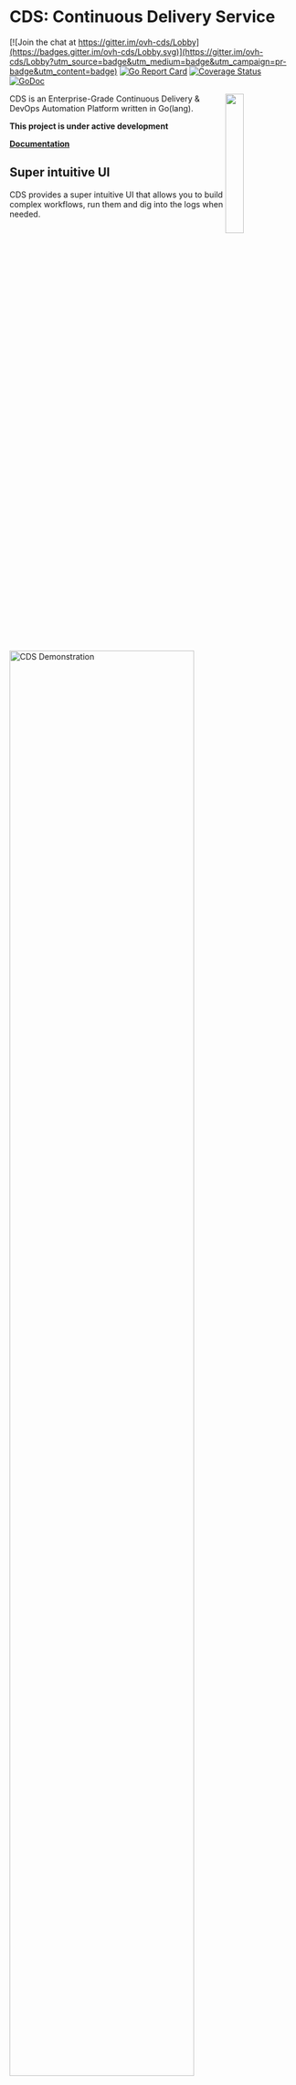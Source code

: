 # CDS: Continuous Delivery Service

[![Join the chat at https://gitter.im/ovh-cds/Lobby](https://badges.gitter.im/ovh-cds/Lobby.svg)](https://gitter.im/ovh-cds/Lobby?utm_source=badge&utm_medium=badge&utm_campaign=pr-badge&utm_content=badge)
[![Go Report Card](https://goreportcard.com/badge/github.com/ovh/cds)](https://goreportcard.com/report/github.com/ovh/cds)
[![Coverage Status](https://coveralls.io/repos/github/ovh/cds/badge.svg?branch=master)](https://coveralls.io/github/ovh/cds?branch=master)
[![GoDoc](https://godoc.org/github.com/ovh/cds/sdk/cdsclient?status.svg)](https://godoc.org/github.com/ovh/cds/sdk/cdsclient)

<img align="right" src="https://raw.githubusercontent.com/ovh/cds/master/logo-background.png" width="25%">

CDS is an Enterprise-Grade Continuous Delivery & DevOps Automation Platform written in Go(lang).

**This project is under active development**

**[Documentation](https://ovh.github.io/cds/)**


## Super intuitive UI
CDS provides a super intuitive UI that allows you to build complex workflows, run them and dig into the logs when needed.

<img src="./docs/static/images/capture-start.gif" alt="CDS Demonstration" width="80%">


## The most powerful Command Line for a CI/CD Platform

cdsctl is the CDS Command Line - you can script everything with it, cdsctl also provide some cool commands as `cdsctl shell` to browse your projects and workflows without the need to open a browser.

[See all cdsctl commands](https://ovh.github.io/cds/cli/cdsctl/#see-also)


## Want a try?

Docker-Compose or Helm are your friends, see [Ready To Run Tutorials](https://ovh.github.io/cds/hosting/ready-to-run/)

## FAQ

### Why CDS? Discover the Origins

- [Self-Service](https://ovh.github.io/cds/gettingstarted/concepts/why_cds/#1-self-service)
- [Horizontal Scalability](https://ovh.github.io/cds/gettingstarted/concepts/why_cds/#2-horizontal-scalability)
- [High Availability](https://ovh.github.io/cds/gettingstarted/concepts/why_cds/#3-high-availability)
- [Pipeline Reutilisability](https://ovh.github.io/cds/gettingstarted/concepts/why_cds/#4-pipeline-reutilisability)
- [Rest API](https://ovh.github.io/cds/gettingstarted/concepts/why_cds/#5-rest-api)
- [Customizable](https://ovh.github.io/cds/gettingstarted/concepts/why_cds/#6-customizable)

### What is a CDS workflow?

Most of the CI/CD Tools play with jobs inside a pipeline. CDS introduce a new concept named `CDS Workflows`.
A [CDS Workflow](https://ovh.github.io/cds/gettingstarted/concepts/workflow/) allows you to chain pipelines with triggers.
A [pipeline](https://ovh.github.io/cds/gettingstarted/concepts/pipeline/) is structured in sequential [stages](https://ovh.github.io/cds/gettingstarted/concepts/stage/) containing one or multiple concurrent [jobs](https://ovh.github.io/cds/gettingstarted/concepts/job/).


### Can I use it in production?

Yes! CDS is used in production since 3y @OVH and launch more than 7M CDS workers per year. You can install the official release available on https://github.com/ovh/cds/releases

CDS provides everything needed to monitor and measure production activity (logs, metrics, monitoring)

### How to backup?

All data are stored in the database - nothing on filesystem. Just backup your database regularly and you will be safe.

### Need some help?

Core Team is available on [Gitter](https://gitter.im/ovh-cds/Lobby)

### Comparison Matrix

All the features of the table are detailed below.

| Feature | CDS | Bamboo | Buildbot | Gitlab CI | Jenkins | 
| --- | --- | --- | --- | --- | --- |
| [Pipeline](#pipeline) | :white_check_mark: | :white_check_mark: | :white_check_mark: | :white_check_mark: | :white_check_mark: | 
| [Workflow](#workflow) | :white_check_mark: | :x: | :white_check_mark: | :x: | :x: |
| [Visual configuration with Web UI](#visual-configuration-with-web-ui) | :white_check_mark: | :white_check_mark: | :x: | :x: | :x: <sub><sup>[*1](#some-explanations-on-the-comparaison-matrix)</sub></sup> | 
| [Configuration on Git Repository](#configuration-on-git-repository) | :white_check_mark: | :x: | :white_check_mark: | :white_check_mark: | :white_check_mark: |
| [Configuration as code on UI](#configuration-as-code-on-ui) | :white_check_mark: | :x: | :x: | :x: | :x: <sub><sup>[*2](#some-explanations-on-the-comparaison-matrix)</sub></sup> |
| [Native Git branching](#native-git-branching) | :white_check_mark: | :white_check_mark: | :white_check_mark: | :white_check_mark: | :white_check_mark: <sub><sup>[*3](#some-explanations-on-the-comparaison-matrix)</sub></sup> |
| [Job's Services](#jobs-services) | :white_check_mark: | :x: | :x: | :white_check_mark: | :x: |
| [Secure Remote Caching](#secure-remote-caching) | :white_check_mark: | :x: | :white_check_mark: | :white_check_mark: | :x: <sub><sup>[*4](#some-explanations-on-the-comparaison-matrix)</sub></sup> | 
| [Enterprise Notification Bus](#enterprise-notification-bus) & [Built-in Hooks](#built-in-hooks) | :white_check_mark: | :x: | :x: | :x: | :x: |
| [Continuous Deployment & Environment Support](#continuous-deployment--environment-support) | :white_check_mark: | :white_check_mark: | :white_check_mark: | :white_check_mark: | :x: <sub><sup>[*5](#some-explanations-on-the-comparaison-matrix)</sub></sup> |
| [Enterprise-grade permissions, Support of ACLs delegation](#enterprise-grade-permissions--support-of-acls-delegation) | :white_check_mark: | :white_check_mark: | :white_check_mark: | :white_check_mark: | :x: <sub><sup>[*6](#some-explanations-on-the-comparaison-matrix)</sub></sup> |
| [Build Artifacts Cloud](#build-artifacts-cloud) | :white_check_mark: | :x: | :white_check_mark: | :x: | :x: <sub><sup>[*7](#some-explanations-on-the-comparaison-matrix)</sub></sup> |
| [Tests & Vulnerabilities Reports](#tests--vulnerabilities-reports) | :white_check_mark: | :white_check_mark: | :white_check_mark: | :x: <sub><sup>[*8](#some-explanations-on-the-comparaison-matrix)</sub></sup> | :white_check_mark: |
| [Self-Service Project Creation - ability to create a tenant](#self-service-project-creation) | :white_check_mark: | :x: | :x: <sub><sup>[*9](#some-explanations-on-the-comparaison-matrix)</sub></sup> | :white_check_mark: | :x: |
| [Execution Environment Customization](#execution-environment-customization) | :white_check_mark: | :x: | :x: | :white_check_mark: | :x: <sub><sup>[*10](#some-explanations-on-the-comparaison-matrix)</sub></sup> |
| [Multi-Tenancy](#multi-tenancy) | :white_check_mark: | :x: | :x: | :white_check_mark: | :x: <sub><sup>[*11](#some-explanations-on-the-comparaison-matrix)</sub></sup> | 
| [Command Line Interface (cdsctl): 100% features supported & User Friendly](#command-line-interface-cdsctl-100-features-supported) | :white_check_mark: | :x: | :white_check_mark: | :x: | :x: <sub><sup>[*12](#some-explanations-on-the-comparaison-matrix)</sub></sup> | 
| [REST API & SDK](#rest-api--sdk) | :white_check_mark: | :white_check_mark: | :white_check_mark: | :white_check_mark: | :white_check_mark: |
| [Self-Hosting](#self-hosting) | :white_check_mark: | :white_check_mark: | :white_check_mark: | :white_check_mark: | :white_check_mark: |
| [High Availability & Scalability & Upgrade without User Downtime](#high-availability--scalability--upgrade-without-user-downtime) | :white_check_mark: | :x: | :x: | :white_check_mark: <sub><sup>[*13](#some-explanations-on-the-comparaison-matrix)</sub></sup> | :x: | 
| [Built-in Metrics](#built-in-metrics) | :white_check_mark: | :white_check_mark: | :white_check_mark: |  :white_check_mark: | :x: <sub><sup>[*14](#some-explanations-on-the-comparaison-matrix)</sub></sup> |
| [Extensibility Plugins](#extensibility-plugins) | :white_check_mark: | :white_check_mark: | :white_check_mark: | :white_check_mark: | :white_check_mark: |
| [OS/Arch Compatibility](#osarch-compatibility) | :white_check_mark: | :white_check_mark: | :white_check_mark: | :white_check_mark: | :white_check_mark: |
| [Auto-Scale OnDemand multi-cloud](#auto-scale-ondemand-multi-cloud) | :white_check_mark: | :x: | :x: | :x: <sub><sup>[*15](#some-explanations-on-the-comparaison-matrix)</sub></sup> | :x: <sub><sup>[*16](#some-explanations-on-the-comparaison-matrix)</sub></sup> | 


### CDS User features

#### Pipeline

A pipeline containing stages & jobs is a basic feature. This allows you to run multiple jobs simultaneously while keeping an isolation between jobs.

#### Workflow

A Workflow makes it possible to chain the pipelines. This is a key Feature of CDS. You can create workflows using one or more pipelines, pipelines that can be linked together with joins or forks.

You can imagine having only one builder workflow and deploying your entire microservice stack. The same pipeline can be used several times in a workflow, you can associate an application, an environment.
You will have only one deployment pipeline and only one build pipeline to maintain, even if you have hundreds of applications.

#### Workflow ready to use

A workflow ready to use is a Workflow Template. Eveybody can create a Workflow Template, maintains it as code or from UI, and bulk update a set of workflows in one click. 

As a company, you can offer a catalog of workflows for all users. Each team can create its own templates if needed.

If you have to maintain hundreds of workflows, no need to worry , update workflow at scale :)

#### Visual configuration with Web UI

You can configure everything with the web UI. Even if you have complex use cases, it's usually easier to create your workflow graphically.

#### Configuration on Git Repository

Pipeline as code is a well-known concept of CI / CD tools. CDS, much more than pipeline as code, makes workflow as code. What is it? You can store with your source code the yml configuration files of your workflow (+ pipeline, + applications, + environment), and thus, you can upgrade your workflow on your dev branch, before you merge the changes on the master branch.


#### Configuration as code on UI

You can modify your workflow with the UI, you can also modify the configuration by editing the yml directly in the UI if you wish.

#### Native Git branching

What is a CI tool if it does not have the possibility to launch a build on each commit of all the developers? CDS takes into account the Git branches - with each push, whatever the master branch or not, CDS will be able to trigger your workflow. You can put launch conditions on your pipelines, to deploy your application automatically on your preprod if it is the master branch for example.

#### Native Github / Bitbucket Server / Gitlab / Gerrit integration

Do you have a workflow and want to trigger it on each commit? It's easy, add a RepositoryWebhook to your Workflow. CDS natively supports Github, Gitlab, Bitbucket Server and Gerrit.
The link between your repo git and CDS is via a CDS application: 1 repository Git = a CDS application.
Through this integration, you will have the opportunity to have on your commits a status of your workflow : Building, Success or Failed.

#### Multiple VCS Support in Pipeline/Job

CDS gives you the choice to make clone git from several different git repositories within a single workflow. A workflow can involve several different applications - or none if you do not want to have a connection with a repo git, that will not be a problem either.

#### Job's Services

Need an ephemeral database, started only for the purpose of the job? This is not a problem, it's called a Service Prerequisite in CDS.

In a CDS job, you have the option to start services, any service from the moment it is a docker image.

Take a simple example: you have a pipeline that builds a docker image containing your application. Your application needs a redis and a postgreSQL to work. You can in a CDS job put three prerequisites service: a redis, a postgreSQL and your application. CDS will take care of making a private network between its services so that they can communicate with each other.
Your CDS job can thus perform integration tests on your application started without mock, but with a real database and a real cache.

Please read: https://ovh.github.io/cds/workflows/pipelines/requirements/service/

#### Secure Remote Caching

A remote cache is used by a team of developers and/or a continuous integration (CI) system to share build outputs. If your build is reproducible, the outputs from one machine can be safely reused on another machine, which can make builds significantly faster

Doc: https://ovh.github.io/cds/cli/worker/cache/

#### Enterprise Notification Bus

As an Enterprise-Grade platform, CDS can send all events in an event bus. You will be able to easily feed other tools in continuous as big data tool.

#### Built-in Hooks

Ok, you can start your workflow with each commit, manually, via a scheduler or via a webhook. CDS also offers you an event bus to trigger your workflow each time you receive a kafka or RabbitMQ message.

#### Continuous Deployment & Environment Support

How to imagine a Continuous Delivery tool without having fully integrated environment concepts?

In a CDS project, you can have applications, environments, and workflows. Each workflow can use 1 or n pipelines, 0 or n applications, 0 or n environments. You can use a deployment pipeline on your preproduction environment and use that same deployment pipeline on your production environment. So, what is an environment? An environment is a set of variables that you can use within your workflows. Simple, effective and totally integrated in CDS.

#### Enterprise-grade permissions / Support of ACLs delegation

Users are free to create groups and manage users in their groups. A group can have the rights to read, write, execute on a project (s), a workflow (s). You can also restrict the execution of some pipelines to a few groups if you wish.

A workflow allows to build all the branches of an application, you can let all the developers execute this workflow. You can also restrict production deployment to another group of users.

#### Build Artifacts Cloud

If you use CDS as a CI / CD tool, you will probably have built artifacts. CDS jobs are isolated from each other, but you can pass artifacts from one job to another using the Artifact Upload and Artifact Download actions.
At the end of a CDS job, all the files are deleted. Where are the artifacts stored? The artifacts are stored in the cloud :) -> Swift Storage, Storage CDS Integration, or at worst, if you do not have storage cloud, on your filesystem of course.


#### Tests & Vulnerabilities Reports

This is basic, CDS clearly displays the results of unit tests and vulnerabilities detected during your builds.

#### Self-Service Project Creation

A CDS project is like a tenant. All users can create a CDS project, this project will bring together applications, environments, pipelines and of course workflows.

CDS projects are isolated from one another, but the same group may have access rights to multiple projects if you wish.

#### Execution Environment Customization

A worker model is a worker execution context. Do you want a job that has a binary "go" in version 1.11.5? No problem, just create a Go worker model, containing a go in version 1.11.5.
A worker model can be a docker image, an openstack image, a VSphere image. In the case of our example Go, in version 1.11.5, the worker model is neither more nor less than the official golang docker image from https://hub.docker.com/_/golang.
Although CDS administrators can offer shared worker models, users can create their own template workers if they wish.

#### Self Service User’s Integrations

On a CDS project, you can add integrations like openstack, kubernetes, etc .... This will offer you features within your workflows. For example, with the Kubernetes integration, you can add your own cluster to your CDS project and thus be able to use the Deploy Application action to deploy your newly built application on your cluster, in helm format if you wish.
You can of course develop your own integrations.

#### Multi-Tenancy

After reading the previous points, you've understood: self-service everywhere. All users can do their project / workflow / worker models / workflow templates / actions ... And run Jobs in a totally isolated environment. CDS projects are builders, on which you can add integrations. All this allows you to have only one instance of CDS for your entire company.

#### Command Line Interface (cdsctl): 100% features supported

All you can do with the UI is available via the Command-Line Interface (CLI), named "cdsctl". cdsctl is available on all the OS: darwin, freebsd, linux, openbsd ... cdsctl will allow you to create, launch, export, import your workflows, monitor your CDS, navigate through your projects, workflows.
No need to go to the UI of CDS or your repository manager to check the status of your commit, `git push && cdsctl workflow --track` will display your workflow in your command line.

#### REST API & SDK

Do you have even more advanced automation needs, or the desire to develop an application that queries CDS? the [REST API](https://ovh.github.io/cds/cli/api/) and the [SDK](https://ovh.github.io/cds/cli/sdk/) will allow you to easily develop your software.

### CDS Administration features

#### Self-Hosting

CDS is open-source since October 2016. You can install it freely in your company or at home. Some tutorials are available to help you start a CDS, [docker-compose](https://ovh.github.io/cds/hosting/ready-to-run/docker-compose/), [Kubernetes with Helm](https://ovh.github.io/cds/hosting/ready-to-run/helm/), [Install with binaries](https://ovh.github.io/cds/hosting/ready-to-run/from-binaries/).

#### High Availability / Scalability / Upgrade without User Downtime

High availability is a very important point for a CI / CD tool. CDS is stateless, nothing is stored on the filesystem. This makes it possible to launch several CDS APIs behind a load balancer. Thus, you can scale the API of CDS to your needs. It also allows upgrades of CDS in full day without impact for users.
In production @OVH, CDS can be updated several times a day, without impacting users or stopping CDS workers.
Asking your users to stop working while updating the Continuous Delivery tool would be ironic, isn't it? ;-)


#### Built-in Metrics

CDS natively exposes monitoring data. You will be able to feed your instance [prometheus](https://prometheus.io/) or [warp10](https://www.warp10.io/) using [beamium](https://github.com/ovh/beamium).

#### Extensibility Plugins

A CDS job consists of steps. Each step is a built-in type action (script, checkoutApplication, Artifact upload / download ...). You can create your own actions, using existing actions - or develop your own action as a plugin. All languages are supported, as long as the language supports GRPC.

#### OS/Arch Compatibility

CDS is agnostic to languages and platforms. Users can launch Jobs on linux, windows, freebsd, osx, raspberry ... in Virtual Machine spawn on demand, in a docker container, on a dedicated host.

So, if your company uses multiple technologies, CDS will not be a blocker for building and deploying your internal software.

#### Auto-Scale OnDemand multi-cloud

One of the initial objectives of CDS at OVH: builder and deploy 150 applications as a container in less than 7 minutes. This has become reality since 2015. What is the secret key?
Auto-Scale on Demand!

Thus, you can have hundreds of workers model and when necessary, CDS will start the workers using the hatcheries.

A [hatchery](https://ovh.github.io/cds/hatchery/) is like an incubator, it gives birth to the CDS Workers and the right of life and death over them.

Several types of hatchery are available: 

 - **[hatchery kubernetes](https://ovh.github.io/cds/hatchery/kubernetes/)** (start workers in pods)
 - **[hatchery openstack](https://ovh.github.io/cds/hatchery/openstack/)** (start virtual machines)
 - **[hatchery swarm](https://ovh.github.io/cds/hatchery/swarm/)** (start docker containers)
 - **[hatchery marathon](https://ovh.github.io/cds/hatchery/marathon/)** (starts docker containers)
 - **[hatchery VSphere](https://ovh.github.io/cds/hatchery/vsphere/)** (start virtual machines)
 - **[hatchery local](https://ovh.github.io/cds/hatchery/local/)** ( starts processes on a host). 
 
 So yes, buzzwords or not, a multi-cloud Auto-scale OnDemand is a reality with CDS :-)

#### Some explanations on the comparaison matrix

- *1 Impossible if you create your pipeline with Pipeline plugin, force usage of jenkinsfile
- *2 There is the Pipeline plugin, but not compatible with Graphical COnfiguration with ui, Git branching, and repository manager integration.
- *3 [Multi-branch pipeline plugin](https://wiki.jenkins.io/display/JENKINS/Pipeline+Multibranch+Plugin ) - but incompatible [Pipeline plugin](https://wiki.jenkins.io/display/JENKINS/Pipeline+Plugin)
- *4 Job Cacher plugin not compatible with Blue Ocean, MultiBranch PIpeline, Pipeline plugin, but not compatible with Swift Storage
- *5 "The current version of this plugin may not be safe to use. " https://wiki.jenkins.io/display/JENKINS/EnvInject+Plugin
- *6 https://jenkins.io/doc/book/managing/security/#authorization
- *7 it's not builtin, it's JCloud plugin
- *8 Vulnerability report not available on CE Edition
- *9 everything is in the same bucket
- *10 docker only
- *11 explained on https://www.cloudbees.com/blog/multi-tenancy-jenkins
- *12 https://jenkins.io/doc/book/managing/cli/
- *13 Upgrade Gitlab can be on several days https://docs.gitlab.com/ee/update/ 
- *14 it's a plugin
- *15 K8s, Docker machine & GKE only 
- *16 limitated to about 150 executors https://www.cloudbees.com/blog/multi-tenancy-jenkins(§Scale)


## License

[3-clause BSD](./LICENCE)

